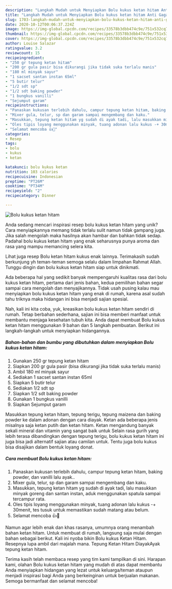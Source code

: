 ```yaml
---
description: "Langkah Mudah untuk Menyiapkan Bolu kukus ketan hitam Anti Gagal"
title: "Langkah Mudah untuk Menyiapkan Bolu kukus ketan hitam Anti Gagal"
slug: 1703-langkah-mudah-untuk-menyiapkan-bolu-kukus-ketan-hitam-anti-gagal
date: 2020-10-12T00:06:37.224Z
image: https://img-global.cpcdn.com/recipes/33578b3dbb474c9e/751x532cq70/bolu-kukus-ketan-hitam-foto-resep-utama.jpg
thumbnail: https://img-global.cpcdn.com/recipes/33578b3dbb474c9e/751x532cq70/bolu-kukus-ketan-hitam-foto-resep-utama.jpg
cover: https://img-global.cpcdn.com/recipes/33578b3dbb474c9e/751x532cq70/bolu-kukus-ketan-hitam-foto-resep-utama.jpg
author: Louise Salazar
ratingvalue: 3.2
reviewcount: 15
recipeingredient:
- "250 gr tepung ketan hitam"
- "200 gr gula pasir bisa dikurangi jika tidak suka terlalu manis"
- "180 ml minyak sayur"
- "1 sacset santan instan 65ml"
- "5 butir telur"
- "1/2 sdt sp"
- "1/2 sdt baking powder"
- "1 bungkus vanilli"
- "Sejumput garam"
recipeinstructions:
- "Panaskan kukusan terlebih dahulu, campur tepung ketan hitam, baking powder, dan vanilli lalu ayak.."
- "Mixer gula, telur, sp dan garam sampai mengembang dan kaku."
- "Masukkan, tepung ketan hitam yg sudah di ayak tadi, lalu masukkan minyak goreng dan santan instan, aduk menggunakan spatula sampai tercampur rata."
- "Oles tipis loyang menggunakan minyak, tuang adonan lalu kukus -+ 30menit, tes tusuk untuk memastikan sudah matang atau belum."
- "Selamat mencoba 👍🙏"
categories:
- Resep
tags:
- bolu
- kukus
- ketan

katakunci: bolu kukus ketan 
nutrition: 103 calories
recipecuisine: Indonesian
preptime: "PT26M"
cooktime: "PT34M"
recipeyield: "2"
recipecategory: Dinner

---
```



![Bolu kukus ketan hitam](https://img-global.cpcdn.com/recipes/33578b3dbb474c9e/751x532cq70/bolu-kukus-ketan-hitam-foto-resep-utama.jpg)

Anda sedang mencari inspirasi resep bolu kukus ketan hitam yang unik? Cara menyiapkannya memang tidak terlalu sulit namun tidak gampang juga. Jika salah mengolah maka hasilnya akan hambar dan bahkan tidak sedap. Padahal bolu kukus ketan hitam yang enak seharusnya punya aroma dan rasa yang mampu memancing selera kita.

Lihat juga resep Bolu ketan hitam kukus enak lainnya. Terimakasih sudah berkunjung yh teman-teman semoga selalu dalam limpahan Rahmat Allah. Tunggu dingin dan bolu kukus ketan hitam siap untuk dinikmati.

Ada beberapa hal yang sedikit banyak mempengaruhi kualitas rasa dari bolu kukus ketan hitam, pertama dari jenis bahan, kedua pemilihan bahan segar sampai cara mengolah dan menyajikannya. Tidak usah pusing kalau mau menyiapkan bolu kukus ketan hitam yang enak di rumah, karena asal sudah tahu triknya maka hidangan ini bisa menjadi sajian spesial.


Nah, kali ini kita coba, yuk, kreasikan bolu kukus ketan hitam sendiri di rumah. Tetap berbahan sederhana, sajian ini bisa memberi manfaat untuk membantu menjaga kesehatan tubuh kita. Anda dapat membuat Bolu kukus ketan hitam menggunakan 9 bahan dan 5 langkah pembuatan. Berikut ini langkah-langkah untuk menyiapkan hidangannya.

<!--inarticleads1-->

##### Bahan-bahan dan bumbu yang dibutuhkan dalam menyiapkan Bolu kukus ketan hitam:

1. Gunakan 250 gr tepung ketan hitam
1. Siapkan 200 gr gula pasir (bisa dikurangi jika tidak suka terlalu manis)
1. Ambil 180 ml minyak sayur
1. Sediakan 1 sacset santan instan 65ml
1. Siapkan 5 butir telur
1. Sediakan 1/2 sdt sp
1. Siapkan 1/2 sdt baking powder
1. Gunakan 1 bungkus vanilli
1. Siapkan Sejumput garam


Masukkan tepung ketan hitam, tepung terigu, tepung maizena dan baking powder ke dalam adonan dengan cara diayak. Ketan ada beberapa jenis misalnya saja ketan putih dan ketan hitam. Ketan mengandung banyak sekali mineral dan vitamin yang sangat baik untuk Selain rasa gurih yang lebih terasa dibandingkan dengan tepung terigu, bolu kukus ketan hitam ini juga bisa jadi alternatif sajian atau camilan untuk. Tentu juga bolu kukus bisa disajikan dalam bentuk loyang donat. 

<!--inarticleads2-->

##### Cara membuat Bolu kukus ketan hitam:

1. Panaskan kukusan terlebih dahulu, campur tepung ketan hitam, baking powder, dan vanilli lalu ayak..
1. Mixer gula, telur, sp dan garam sampai mengembang dan kaku.
1. Masukkan, tepung ketan hitam yg sudah di ayak tadi, lalu masukkan minyak goreng dan santan instan, aduk menggunakan spatula sampai tercampur rata.
1. Oles tipis loyang menggunakan minyak, tuang adonan lalu kukus -+ 30menit, tes tusuk untuk memastikan sudah matang atau belum.
1. Selamat mencoba 👍🙏


Namun agar lebih enak dan khas rasanya, umumnya orang menambah bahan ketan hitam. Untuk membuat di rumah, langsung saja mulai dengan bahan sebagai berikut. Kali ini nyoba bikin Bolu kukus Ketan Hitam. Resepnya lupa ambil dari majalah mana. Tepung Ketan Hitam DiayakAyak tepung ketan hitam. 

Terima kasih telah membaca resep yang tim kami tampilkan di sini. Harapan kami, olahan Bolu kukus ketan hitam yang mudah di atas dapat membantu Anda menyiapkan hidangan yang lezat untuk keluarga/teman ataupun menjadi inspirasi bagi Anda yang berkeinginan untuk berjualan makanan. Semoga bermanfaat dan selamat mencoba!
